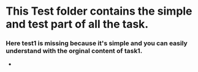 # This Test folder contains the simple and test part of all the task.
### Here test1 is missing because it's simple and you can easily understand with the orginal content of task1.

* 